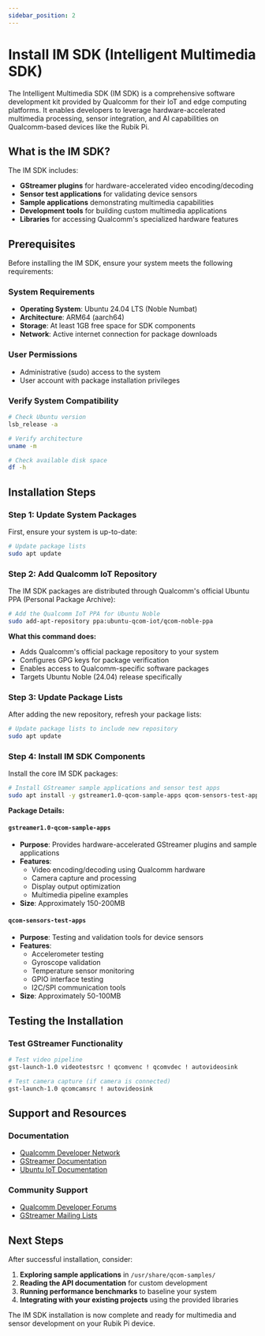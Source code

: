 ```yaml
---
sidebar_position: 2
---
```


# Install IM SDK (Intelligent Multimedia SDK)

The Intelligent Multimedia SDK (IM SDK) is a comprehensive software development kit provided by Qualcomm for their IoT and edge computing platforms. It enables developers to leverage hardware-accelerated multimedia processing, sensor integration, and AI capabilities on Qualcomm-based devices like the Rubik Pi.

## What is the IM SDK?

The IM SDK includes:
- **GStreamer plugins** for hardware-accelerated video encoding/decoding
- **Sensor test applications** for validating device sensors
- **Sample applications** demonstrating multimedia capabilities
- **Development tools** for building custom multimedia applications
- **Libraries** for accessing Qualcomm's specialized hardware features

## Prerequisites

Before installing the IM SDK, ensure your system meets the following requirements:

### System Requirements
- **Operating System**: Ubuntu 24.04 LTS (Noble Numbat)
- **Architecture**: ARM64 (aarch64)
- **Storage**: At least 1GB free space for SDK components
- **Network**: Active internet connection for package downloads

### User Permissions
- Administrative (sudo) access to the system
- User account with package installation privileges

### Verify System Compatibility
```bash
# Check Ubuntu version
lsb_release -a

# Verify architecture
uname -m

# Check available disk space
df -h
```

## Installation Steps

### Step 1: Update System Packages

First, ensure your system is up-to-date:

```bash
# Update package lists
sudo apt update
```

### Step 2: Add Qualcomm IoT Repository

The IM SDK packages are distributed through Qualcomm's official Ubuntu PPA (Personal Package Archive):

```bash
# Add the Qualcomm IoT PPA for Ubuntu Noble
sudo add-apt-repository ppa:ubuntu-qcom-iot/qcom-noble-ppa
```

**What this command does:**
- Adds Qualcomm's official package repository to your system
- Configures GPG keys for package verification
- Enables access to Qualcomm-specific software packages
- Targets Ubuntu Noble (24.04) release specifically

### Step 3: Update Package Lists

After adding the new repository, refresh your package lists:

```bash
# Update package lists to include new repository
sudo apt update
```

### Step 4: Install IM SDK Components

Install the core IM SDK packages:

```bash
# Install GStreamer sample applications and sensor test apps
sudo apt install -y gstreamer1.0-qcom-sample-apps qcom-sensors-test-apps
```

**Package Details:**

#### `gstreamer1.0-qcom-sample-apps`
- **Purpose**: Provides hardware-accelerated GStreamer plugins and sample applications
- **Features**: 
  - Video encoding/decoding using Qualcomm hardware
  - Camera capture and processing
  - Display output optimization
  - Multimedia pipeline examples
- **Size**: Approximately 150-200MB

#### `qcom-sensors-test-apps`
- **Purpose**: Testing and validation tools for device sensors
- **Features**:
  - Accelerometer testing
  - Gyroscope validation
  - Temperature sensor monitoring
  - GPIO interface testing
  - I2C/SPI communication tools
- **Size**: Approximately 50-100MB

## Testing the Installation

### Test GStreamer Functionality

```bash
# Test video pipeline
gst-launch-1.0 videotestsrc ! qcomvenc ! qcomvdec ! autovideosink

# Test camera capture (if camera is connected)
gst-launch-1.0 qcomcamsrc ! autovideosink
```

## Support and Resources

### Documentation
- [Qualcomm Developer Network](https://developer.qualcomm.com/)
- [GStreamer Documentation](https://gstreamer.freedesktop.org/documentation/)
- [Ubuntu IoT Documentation](https://ubuntu.com/internet-of-things)

### Community Support
- [Qualcomm Developer Forums](https://developer.qualcomm.com/forums)
- [GStreamer Mailing Lists](https://gstreamer.freedesktop.org/lists/)


## Next Steps

After successful installation, consider:
1. **Exploring sample applications** in `/usr/share/qcom-samples/`
2. **Reading the API documentation** for custom development
3. **Running performance benchmarks** to baseline your system
4. **Integrating with your existing projects** using the provided libraries

The IM SDK installation is now complete and ready for multimedia and sensor development on your Rubik Pi device. 

